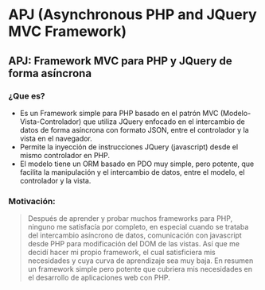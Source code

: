 # APJ (Asynchronous PHP and JQuery MVC Framework)
## APJ: Framework MVC para PHP y JQuery de forma asíncrona
### ¿Que es?
- Es un Framework simple para PHP basado en el patrón MVC (Modelo-Vista-Controlador) que utiliza JQuery enfocado en el intercambio de datos de forma asíncrona con formato JSON, entre el controlador y la vista en el navegador.
- Permite la inyección de instrucciones JQuery (javascript) desde el mismo controlador en PHP.
- El modelo tiene un ORM basado en PDO muy simple, pero potente, que facilita la manipulación y el intercambio de datos, entre el modelo, el controlador y la vista.
### Motivación:
>Después de aprender y probar muchos frameworks para PHP, ninguno me satisfacía por completo, en especial cuando se trataba del intercambio asíncrono de datos, comunicación con javascript desde PHP para modificación del DOM de las vistas. Así que me decidí hacer mi propio framework, el cual satisficiera mis necesidades y cuya curva de aprendizaje sea muy baja. En resumen un framework simple pero potente que cubriera mis necesidades en el desarrollo de aplicaciones web con PHP.
